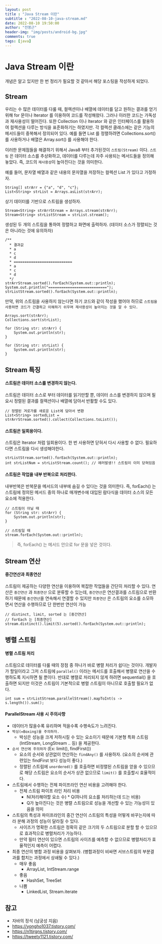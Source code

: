 ```yaml
---
layout: post
title : "Java Stream 이란"
subtitle : "2022-08-10-java-stream.md"
date: 2022-08-10 19:50:00
author: "전봉근"
header-img: "img/posts/android-bg.jpg"
comments: true
tags: [java]
---
```


Java Stream 이란
=========

개념은 알고 있지만 한 번 정리가 필요할 것 같아서 해당 포스팅을 작성하게 되었다.


## Stream
우리는 수 많은 데이터를 다룰 때, 컬렉션이나 배열에 데이터를 담고 원하는 결과를 얻기위해 for 문이나 Iterator 를 이용하여 코드를 작성해왔다. 그러나 이러한 코드는 가독성과 재사용성이 떨어진다. 또한 Collection 이나 Iterator 와 같은 인터페이스를 활용하여 컬렉션을 다루는 방식을 표준화하기는 하였지만. 각 컬렉션 클래스에는 같은 기능의 메서드들이 중복해서 정의되어 있다. 예를 들면 List 를 정렬하려면 Collections.sort() 를 사용하거나 배열은 Array.sort() 를 사용해야 한다.

이러한 문제점들을 해결하기 위해서 Java8 부터 추가된것이 `스트림(Stream)` 이다. `스트림` 은 데이터 소스를 추상화하고, 데이터를 다루는데 자주 사용되는 메서드들을 정의해 놓았다. 즉, 코드의 `재사용성`이 높아진다는 것을 의미한다.

예를 들어, 문자열 배열과 같은 내용의 문자열을 저장하는 컬렉션 List 가 있다고 가정하자.
```
String[] strArr = {"a", "d", "c"};
List<String> strList = Arrays.asList(strArr);
```

상기 데이터를 기반으로 스트림을 생성하자.
```
Stream<String> strArrStream = Arrays.stream(strArr);
Stream<String> strListStream = strList.stream();
```

생성된 두 개의 스트림을 통하여 정렬하고 화면에 출력하자. (데이터 소스가 정렬되는 것은 아니라는 것에 유의하자)
```
/**
  * 결과값
  * a
  * c
  * d
  * ===========================
  * a
  * c
  * d
  */
strArrStream.sorted().forEach(System.out::println);
System.out.println("===========================");
strListStream.sorted().forEach(System.out::println);
```

만약, 위의 스트림을 사용하지 않는다면 하기 코드와 같이 작성을 했어야 하므로 `스트림을 사용하면 코드가 간결하고 이해하기 쉬우며 재사용성이 높아지는 것을 알 수 있다.`
```
Arrays.sort(strArr);
Collections.sort(strList);

for (String str: strArr) {
    System.out.println(str);
}

for (String str: strList) {
    System.out.println(str);
}
```


## Stream 특징

#### 스트림은 데이터 소스를 변경하지 않는다.
스트림은 데이터 소스로 부터 데이터를 읽기만할 뿐, 데이터 소스를 변경하지 않으며 필요시 정렬된 결과를 컬렉션이나 배열에 담아서 반활할 수도 있다.
```
// 정렬된 겨로가를 새로운 List에 담아서 변환
List<String> sortedList = strArrStream.sorted().collect(Collections.toList());
```

#### 스트림은 일회용이다.
스트림은 Iterator 처럼 일회용이다. 한 번 사용하면 닫혀서 다시 사용할 수 없다. 필요하다면 스트림을 다시 생성해야한다.
```
strListStream.sorted().forEach(System.out::println);
int strListNum = strListStream.count(); // 에러발생!! 스트림이 이미 닫혀있음
```

#### 스트림은 작업을 내부 반복으로 처리한다.
내부반복은 반복문을 메서드의 내부에 숨길 수 있다는 것을 의미한다. 즉, forEach() 는 스트림에 정의된 메서드 중의 하나로 매개변수에 대입된 람다식을 데이터 소스의 모든 요소에 적용한다.
```
// 스트림이 아닐 때
for (String str: strArr) {
    System.out.println(str);
}

// 스트림일 때
stream.forEach(System.out::println);
```
> 즉, forEach() 는 메서드 안으로 for 문을 넣은 것이다.


## Stream 연산

#### 중간연산과 최종연산
스트림이 제공하는 다양한 연산을 이용하여 복잡한 작업들을 간단히 처리할 수 있다. 연산은 `중간연산` 과 `최종연산` 으로 분류할 수 있는데, `중간연산`은 연산결과를 스트림으로 반환하기 때문에 `중간연산`을 연속해서 연결할 수 있지만 `최종연산` 은 스트림의 요소를 소모하면서 연산을 수행하므로 단 한번만 연산이 가능
```
// distinct, limit, sorted 는 [중간연산]
// forEach 는 [최종연산]
stream.distinct().limit(5).sorted().forEach(System.out::println);
```


## 병렬 스트림

#### 병렬 스트림 처리
스트림으로 데이터를 다룰 때의 장점 중 하나가 바로 병렬 처리가 쉽다는 것이다. 개발자가 할일이라고 그저 스트림에 `parallel()` 이라는 메서드를 호출해서 병렬로 연산을 수행하도록 지시하면 될 뿐이다. 반대로 병렬로 처리되지 않게 하려면 sequential() 을 호출하면 되지만 이것은 스트림이 기본적으로 병렬 스트림이 아니므로 호출할 필요가 없다.
```
int sum = strListStream.parallelStream().mapToInt(s -> s.length()).sum();
```

#### ParallelStream 사용 시 주의사항
- 데이터가 많을수록 유리하며 적을수록 수행속도가 느려진다.
- `박싱(=Boxing)을 주의하자.`
  - 박싱은 성능을 크게 저하시킬 수 있는 요소이기 때문에 기본형 특화 스트림(IntStream, LongStream .. 등) 을 제공한다.
- `순서 연산에 주의하자` (Ex: limit(), findFirst())
  - 요소의 순서와 상관없이 연산하는 `findAny()` 를 사용하자. (요소의 순서에 관련있는 findFirst 보다 성능이 좋다.)
  - 정렬된 스트림에 `unordered()` 를 호출하면 비정렬된 스트림을 얻을 수 있으므로 해당 스트림은 요소의 순서가 상관 없으므로 `limit()` 를 호출할시 효율적이다.
- 스트림에서 수행하는 전체 파이프라인 연산 비용을 고려해야 한다.
  - 전체 스트림 파이프 라인 처리 비용
    - N(처리해야할 요소 수) * Q(하나의 요소를 처리하는데 드는 비용)
    - Q가 높아진다는 것은 병렬 스트림으로 성능을 개선할 수 있는 가능성이 있음을 의미
- 스트림의 특성과 파이프라인의 중간 연산이 스트림의 특성을 어떻게 바꾸는지에 따라 분해 과정의 성능이 달라질 수 있다.
  - 사이즈가 명확한 스트림은 정확히 같은 크기의 두 스트림으로 분할 할 수 있으므로 효과적으로 병렬처리가 가능하다.
  - 만약 필터 연산이 있으면 스트림의 사이즈를 예측할 수 없으므로 병렬처리가 효율적인지 예측이 어렵다.
- 최종 연산의 병합 과정 비용을 살펴보자. (병합과정이 비싸면 서브스트림의 부분결과를 합치는 과정에서 상쇄될 수 있다.)
  - 매우 좋음
    - ArrayList, IntStream.range
  - 좋음
    - HashSet, TreeSet
  - 나쁨
    - LinkedList, Stream.iterate


## 참고
- 자바의 정석 (남궁성 지음)
- https://yongho1037.tistory.com/
- https://n1tjrgns.tistory.com/
- https://tweety1121.tistory.com/